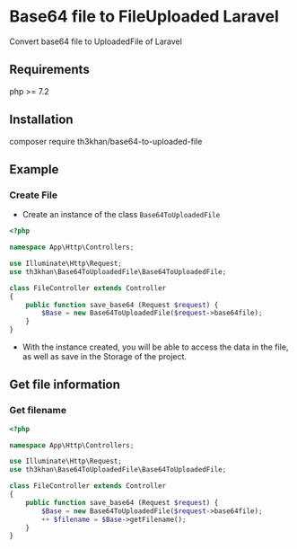 # Base64 file to FileUploaded Laravel
Convert base64 file to UploadedFile of Laravel

## Requirements
php >= 7.2

## Installation
composer require th3khan/base64-to-uploaded-file

## Example
### Create File
* Create an instance of the class `Base64ToUploadedFile`

```php
<?php

namespace App\Http\Controllers;

use Illuminate\Http\Request;
use th3khan\Base64ToUploadedFile\Base64ToUploadedFile;

class FileController extends Controller
{
    public function save_base64 (Request $request) {
        $Base = new Base64ToUploadedFile($request->base64file);
    }
}
```
+ With the instance created, you will be able to access the data in the file, as well as save in the Storage of the project.

## Get file information
### Get filename
```php
<?php

namespace App\Http\Controllers;

use Illuminate\Http\Request;
use th3khan\Base64ToUploadedFile\Base64ToUploadedFile;

class FileController extends Controller
{
    public function save_base64 (Request $request) {
        $Base = new Base64ToUploadedFile($request->base64file);
        ++ $filename = $Base->getFilename();
    }
}
```
